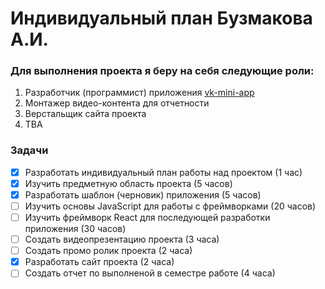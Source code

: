 # Индивидуальный план Бузмакова А.И.


### Для выполнения проекта я беру на себя следующие роли:
1) Разработчик (программист) приложения [vk-mini-app](https://github.com/k3k1488/vk-mini-app)
2) Монтажер видео-контента для отчетности
3) Верстальщик сайта проекта 
4) TBA

### Задачи
- [x] Разработать индивидуальный план работы над проектом (1 час)
- [x] Изучить предметную область проекта (5 часов)
- [x] Разработать шаблон (черновик) приложения (5 часов)
- [ ] Изучить основы JavaScript для работы с фреймворками (20 часов)
- [ ] Изучить фреймворк React для последующей разработки приложения (30 часов)
- [ ] Создать видеопрезентацию проекта (3 часа)
- [ ] Создать промо ролик проекта (2 часа)
- [x] Разработать сайт проекта (2 часа)
- [ ] Создать отчет по выполненой в семестре работе (4 часа)
